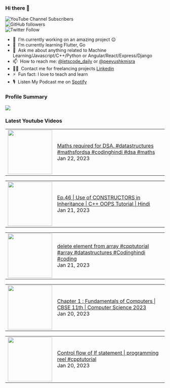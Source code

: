 ### Hi there 👋

![YouTube Channel Subscribers](https://img.shields.io/youtube/channel/subscribers/UCgmk1KXmrHXt_DO0kScyVmQ?style=social)  
![GitHub followers](https://img.shields.io/github/followers/misrapk?style=social)  
![Twitter Follow](https://img.shields.io/twitter/follow/peeyushkmisra?style=social)

- 🔭 &nbsp;I’m currently working on an amazing project :wink:
- 🌱 &nbsp;I’m currently learning Flutter, Go
- 💬 &nbsp;Ask me about anything related to Machine Learning/Javascript/C++/Python or Angular/React/Express/Django
- 📫 &nbsp;How to reach me: [@letscode_daily](https://www.instagram.com/letscode_daily/) or [@peeyushkmisra](https://www.instagram.com/peeyushkmisra/)
- 👨‍💻 &nbsp;Contact me for freelancing projects [Linkedin](https://www.linkedin.com/in/peeyushkmisra/)
- ⚡ &nbsp;Fun fact: I love to teach and learn
- 🎙 &nbsp;Listen My Podcast me on [Spotify](https://open.spotify.com/show/5HlTHA4yxnj56N1klajpQc)

### Profile Summary

![](https://github-profile-summary-cards.vercel.app/api/cards/profile-details?username=misrapk&theme=dracula)

### Latest Youtube Videos

<!-- YOUTUBE:START --><table><tr><td><a href="https://www.youtube.com/watch?v=uLv9asG1das"><img width="140px" src="https://i.ytimg.com/vi/uLv9asG1das/mqdefault.jpg"></a></td>
<td><a href="https://www.youtube.com/watch?v=uLv9asG1das">Maths required for DSA.     #datastructures #mathsfordsa #codinghindi #dsa #maths</a><br/>Jan 22, 2023</td></tr></table>
<table><tr><td><a href="https://www.youtube.com/watch?v=TOGhlXBrkCc"><img width="140px" src="https://i.ytimg.com/vi/TOGhlXBrkCc/mqdefault.jpg"></a></td>
<td><a href="https://www.youtube.com/watch?v=TOGhlXBrkCc">Ep.46 | Use of CONSTRUCTORS in Inheritance | C++ OOPS Tutorial |  Hindi</a><br/>Jan 21, 2023</td></tr></table>
<table><tr><td><a href="https://www.youtube.com/watch?v=mManO7ftIog"><img width="140px" src="https://i.ytimg.com/vi/mManO7ftIog/mqdefault.jpg"></a></td>
<td><a href="https://www.youtube.com/watch?v=mManO7ftIog">delete element from array #cpptutorial #array #datastructures #Codinghindi #coding</a><br/>Jan 21, 2023</td></tr></table>
<table><tr><td><a href="https://www.youtube.com/watch?v=youKbHWu7iU"><img width="140px" src="https://i.ytimg.com/vi/youKbHWu7iU/mqdefault.jpg"></a></td>
<td><a href="https://www.youtube.com/watch?v=youKbHWu7iU">Chapter 1 : Fundamentals of Computers | CBSE 11th | Computer Science 2023</a><br/>Jan 20, 2023</td></tr></table>
<table><tr><td><a href="https://www.youtube.com/watch?v=H20PQUkjdZg"><img width="140px" src="https://i.ytimg.com/vi/H20PQUkjdZg/mqdefault.jpg"></a></td>
<td><a href="https://www.youtube.com/watch?v=H20PQUkjdZg">Control flow of If statement | programming reel #cpptutorial</a><br/>Jan 20, 2023</td></tr></table>
<!-- YOUTUBE:END -->
